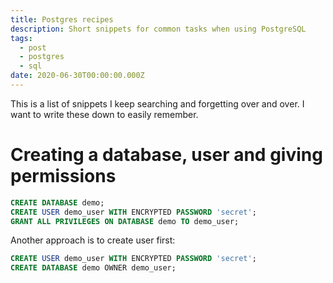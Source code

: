 ```yaml
---
title: Postgres recipes
description: Short snippets for common tasks when using PostgreSQL
tags:
  - post
  - postgres
  - sql
date: 2020-06-30T00:00:00.000Z
---
```

This is a list of snippets I keep searching and forgetting over and over. I want to write these down to easily remember. 

# Creating a database, user and giving permissions

```sql
CREATE DATABASE demo;
CREATE USER demo_user WITH ENCRYPTED PASSWORD 'secret';
GRANT ALL PRIVILEGES ON DATABASE demo TO demo_user;
```

Another approach is to create user first:

```sql
CREATE USER demo_user WITH ENCRYPTED PASSWORD 'secret';
CREATE DATABASE demo OWNER demo_user;
```
